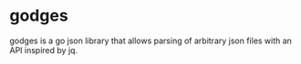 # godges
godges is a go json library that allows parsing of arbitrary json files with an API inspired by jq.
